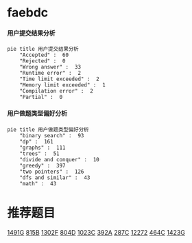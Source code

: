 # faebdc

<!-- tabs:start -->



#### **用户提交结果分析**

```mermaid
pie title 用户提交结果分析
    "Accepted" :  60
    "Rejected" :  0
    "Wrong answer" :  33
    "Runtime error" :  2
    "Time limit exceeded" :  2
    "Memory limit exceeded" :  1
    "Compilation error" :  2
    "Partial" :  0
```

#### **用户做题类型偏好分析**

```mermaid
pie title 用户做题类型偏好分析
    "binary search" :  93
    "dp" :  161
    "graphs" :  111
    "trees" :  51
    "divide and conquer" :  10
    "greedy" :  397
    "two pointers" :  126
    "dfs and similar" :  43
    "math" :  43
```



<!-- tabs:end -->
# 推荐题目
[1491G](https://codeforces.com/contest/1491/problem/G)
[815B](https://codeforces.com/contest/815/problem/B)
[1302F](https://codeforces.com/contest/1302/problem/F)
[804D](https://codeforces.com/contest/804/problem/D)
[1023C](https://codeforces.com/contest/1023/problem/C)
[392A](https://codeforces.com/contest/392/problem/A)
[287C](https://codeforces.com/contest/287/problem/C)
[12272](https://codeforces.com/contest/1227/problem/2)
[464C](https://codeforces.com/contest/464/problem/C)
[1423G](https://codeforces.com/contest/1423/problem/G)
